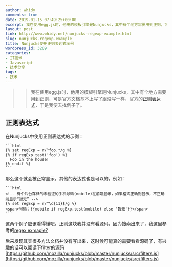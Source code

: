 ```yaml
---
author: whidy
comments: true
date: 2019-01-15 07:49:25+00:00
excerpt: 我在使用egg.js时，他用的模板引擎是Nunjucks，其中有个地方需要用到正则，可是官方文档基本上写了跟没写一样，官方的[正则表达式](https://mozilla.github.io/nunjucks/templating.html#regular-expressions)，于是我便去找例子了。
layout: post
link: http://www.whidy.net/nunjucks-regexp-example.html
slug: nunjucks-regexp-example
title: Nunjucks使用正则表达式示例
wordpress_id: 3209
categories:
- IT技术
- Javascript
- 技术分享
tags:
- 技术
---
```


<blockquote>
  
> 
> 我在使用egg.js时，他用的模板引擎是Nunjucks，其中有个地方需要用到正则，可是官方文档基本上写了跟没写一样，官方的[正则表达式](https://mozilla.github.io/nunjucks/templating.html#regular-expressions)，于是我便去找例子了。
> 
> 
</blockquote>





## 正则表达式





在Nunjucks中使用正则表达式的示例：




    
    ```html
    {% set regExp = r/^foo.*/g %}
    {% if regExp.test('foo') %}
      Foo in the house!
    {% endif %}
    ```





那么这个就会被正常显示。其他的表达式也是可以的。例如：




    
    ```html
    <!-- 有个后台存储的未验证的手机号码(mobile)在前端显示，如果格式正确则显示，不正确则显示“暂无” -->
    {% set regExp = r/^\d{11}$/g %}
    <span>号码：{{mobile if regExp.test(mobile) else '暂无'}}</span>
    ```





这两个例子应该看得懂吧。正则这块我并没有看源码，因为搜索出来了，我这里参考的[regex exmaple?](https://github.com/mozilla/nunjucks/issues/891)





后来发现其实很多方法文档并没有写出来，这时候可能真的需要看看源码了，有兴趣的话可以阅读下filter的源码[https://github.com/mozilla/nunjucks/blob/master/nunjucks/src/filters.js](https://github.com/mozilla/nunjucks/blob/master/nunjucks/src/filters.js)



